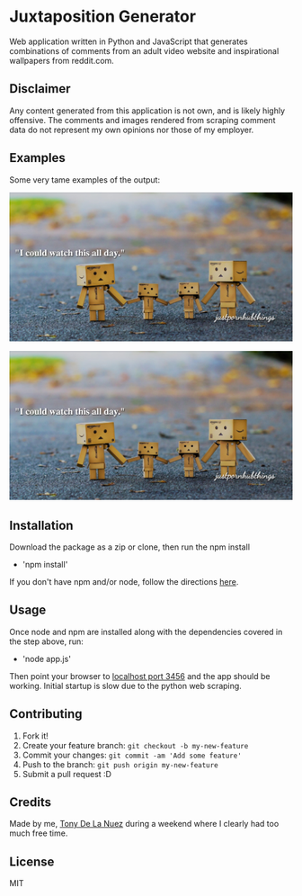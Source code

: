 # Juxtaposition Generator

Web application written in Python and JavaScript that generates combinations of comments from an adult video website and inspirational wallpapers from reddit.com. 

## Disclaimer

Any content generated from this application is not own, and is likely highly offensive. The comments and images rendered from scraping comment data do not represent my own opinions nor those of my employer. 


## Examples

Some very tame examples of the output:

![I could watch this all day](example_1.png?raw=true "I could watch this all day")

![Wow beautiful](example_1.png?raw=true "wow beautiful")


## Installation

Download the package as a zip or clone, then run the npm install 

* 'npm install'

If you don't have npm and/or node, follow the directions [here](https://docs.npmjs.com/getting-started/installing-node). 

## Usage

Once node and npm are installed along with the dependencies covered in the step above, run: 

* 'node app.js' 

Then point your browser to [localhost port 3456](http://localhost:3456) and the app should be working. Initial startup is slow due to the python web scraping. 


## Contributing

1. Fork it!
2. Create your feature branch: `git checkout -b my-new-feature`
3. Commit your changes: `git commit -am 'Add some feature'`
4. Push to the branch: `git push origin my-new-feature`
5. Submit a pull request :D

## Credits

Made by me, [Tony De La Nuez](http://tonydelanuez.com) during a weekend where I clearly had too much free time. 

## License

MIT
